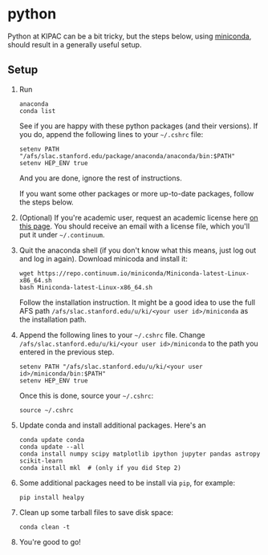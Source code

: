 python
======

Python at KIPAC can be a bit tricky, but the steps below, using [miniconda](http://conda.pydata.org/miniconda.html), should result in a generally useful setup. 


## Setup

1. Run
    
    ```
    anaconda
    conda list
    ```
    
   See if you are happy with these python packages (and their versions). If you do, append the following lines to your `~/.cshrc` file:
    
    ```
    setenv PATH "/afs/slac.stanford.edu/package/anaconda/anaconda/bin:$PATH"
    setenv HEP_ENV true
    ```
    
   And you are done, ignore the rest of instructions. 
   
   If you want some other packages or more up-to-date packages, follow the steps below.

1. (Optional) If you're academic user, request an academic license here [on this page](https://store.continuum.io/cshop/academicanaconda). 
   You should receive an email with a license file, which you'll put it under `~/.continuum`.
   
2. Quit the anaconda shell (if you don't know what this means, just log out and log in again). 
   Download minicoda and install it:
    
   ``` 
   wget https://repo.continuum.io/miniconda/Miniconda-latest-Linux-x86_64.sh
   bash Miniconda-latest-Linux-x86_64.sh
   ```
    
   Follow the installation instruction. It might be a good idea to use the full AFS path `/afs/slac.stanford.edu/u/ki/<your user id>/miniconda` as the installation path.  
   
3. Append the following lines to your `~/.cshrc` file. Change `/afs/slac.stanford.edu/u/ki/<your user id>/miniconda` to the path you entered in the previous step.
    
    ```
    setenv PATH "/afs/slac.stanford.edu/u/ki/<your user id>/miniconda/bin:$PATH"
    setenv HEP_ENV true
    ```
    
   Once this is done, source your `~/.cshrc`:
    
   ```
   source ~/.cshrc
   ```
   
4. Update conda and install additional packages. Here's an 
    
   ```
   conda update conda
   conda update --all
   conda install numpy scipy matplotlib ipython jupyter pandas astropy scikit-learn
   conda install mkl  # (only if you did Step 2)
   ```
   
5. Some additional packages need to be install via `pip`, for example:
    
   ```
   pip install healpy
   ```
   
6. Clean up some tarball files to save disk space:
     
     ```
     conda clean -t
     ```
     

7. You're good to go!

